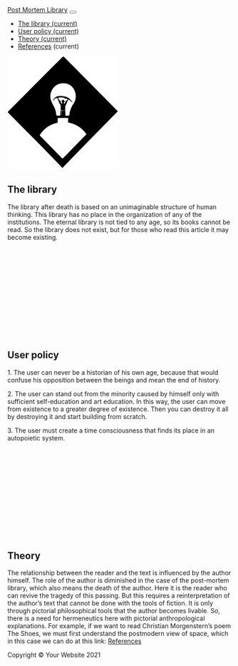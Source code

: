 <!DOCTYPE html>
<html lang="hu">

<head>

  <meta charset="utf-8">
  <meta name="viewport" content="width=device-width, initial-scale=1, shrink-to-fit=no">
  <meta name="PML" content="">
  <meta name="Bánki Tamás" content="">

  <title> Post Mortem Library</title>
  <!-- Favicon-->
        <link rel="icon" type="image/x-icon" href="1599766862256.jpg" />

  <!-- Bootstrap core CSS -->
  <link href="vendor/bootstrap/css/bootstrap.min.css" rel="stylesheet">

  <!-- Custom styles for this template -->
  <link href="css/full-width-pics.css" rel="stylesheet">

</head>

<body>

  <!-- Navigation -->
  <nav class="navbar navbar-expand-lg navbar-dark bg-dark fixed-top">
    <div class="container">
      <a class="navbar-brand" href="#">Post Mortem Library</a>
      <button class="navbar-toggler" type="button" data-toggle="collapse" data-target="#navbarResponsive" aria-controls="navbarResponsive" aria-expanded="false" aria-label="Toggle navigation">
        <span class="navbar-toggler-icon"></span>
      </button>
      <div class="collapse navbar-collapse" id="navbarResponsive">
        <ul class="navbar-nav ml-auto">
          <li class="nav-item active">
            <a class="nav-link" href="https://libraryofbabel.info/">The library
              <span class="sr-only">(current)</span>
            </a>
          </li>
          <li class="nav-item active">
            <a class="nav-link" href="https://bankitomi26.wixsite.com/bankifest">User policy
             <span class="sr-only">(current)</span>
           </a>
          </li>
          <li class="nav-item active">
            <a class="nav-link" href="https://bankitomi26.github.io/faith/">Theory
           <span class="sr-only">(current)</span>
            </a>
          </li>
          <li class="nav-item active">
            <a class="nav-link" href="https://bankitomi26.github.io/wwgrd/">References</a>
           <span class="sr-only">(current)</span>
            </a>
          </li>
        </ul>
      </div>
    </div>
  </nav>
  <!-- Header - set the background image for the header in the line below -->
  <div class="py-5 bg-image-full" style="background-image: url('');">
      <img class="img-fluid d-block mx-auto" src="3 fejezet2.png" alt="">

  </header>

  <!-- Content section -->
  <section class="py-5">
    <div class="container">
      <h1>The library</h1>
      <p class="lead"></p>
      <p>The library after death is based on an unimaginable structure of human thinking. This library has no place in the organization of any of the institutions. The eternal library is not tied to any age, so its books cannot be read. So the library does not exist, but for those who read this article it may become existing.</p>
    </div>
  </section>
<!-- Image element - set the background image for the header in the line below -->
  <div class="py-5 bg-image-full" style="background-image: url('1.jpg');">
    <!-- Put anything you want here! There is just a spacer below for demo purposes! -->
    <div style="height: 200px;"></div>
  </div>

   <!-- Content section -->
  <section class="py-5">
    <div class="container">
      <h1>User policy</h1>
      <p class="lead"></p>
      <p>
        1. The user can never be a historian of his own age, because that would confuse his opposition between the beings and mean the end of history.</p>
   </p> 2. The user can stand out from the minority caused by himself only with sufficient self-education and art education. In this way, the user can move from existence to a greater degree of existence. Then you can destroy it all by destroying it and start building from scratch.</p>
    </p>3. The user must create a time consciousness that finds its place in an autopoietic system.</p>
    </div>
  </section>
<!-- Image element - set the background image for the header in the line below -->
  <div class="py-5 bg-image-full" style="background-image: url('2.jpg');">
    <!-- Put anything you want here! There is just a spacer below for demo purposes! -->
    <div style="height: 200px;"></div>
  </div>
  <!-- Content section -->
  <section class="py-5">
    <div class="container">
      <h1>Theory</h1>
      <p class="lead"></p>
      <p>The relationship between the reader and the text is influenced by the author himself. The role of the author is diminished in the case of the post-mortem library, which also means the death of the author. Here it is the reader who can revive the tragedy of this passing. But this requires a reinterpretation of the author’s text that cannot be done with the tools of fiction. It is only through pictorial philosophical tools that the author becomes livable. So, there is a need for hermeneutics here with pictorial anthropological explanations. For example, if we want to read Christian Morgenstern’s poem The Shoes, we must first understand the postmodern view of space, which in this case we can do at this link: <a class="https://bankitomi26.github.io/wwgrd/" href="https://bankitomi26.github.io/wwgrd/">References</a>
      </p>
    </div>
  </section>

  <!-- Footer -->
  <footer class="py-5 bg-dark">
    <div class="container">
      <p class="m-0 text-center text-white">Copyright &copy; Your Website 2021</p>
    </div>
    <!-- /.container -->
  </footer>

  <!-- Bootstrap core JavaScript -->
  <script src="vendor/jquery/jquery.min.js"></script>
  <script src="vendor/bootstrap/js/bootstrap.bundle.min.js"></script>

</body>
</html>
